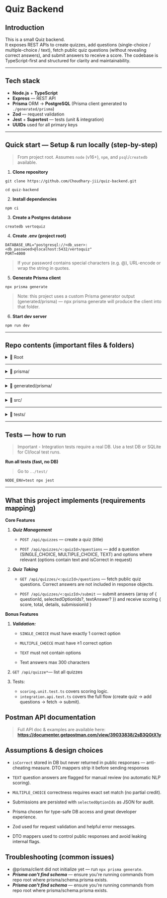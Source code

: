 # Quiz Backend

## Introduction
This is a small Quiz backend.  
It exposes REST APIs to create quizzes, add questions (single-choice / multiple-choice / text), fetch public quiz questions (without revealing correct answers), and submit answers to receive a score. The codebase is TypeScript-first and structured for clarity and maintainability.

---

## Tech stack
- **Node.js** + **TypeScript**  
- **Express** — REST API  
- **Prisma** ORM → **PostgreSQL** (Prisma client generated to `./generated/prisma`)  
- **Zod** — request validation  
- **Jest** + **Supertest** — tests (unit & integration)  
- **UUIDs** used for all primary keys

---

## Quick start — Setup & run locally (step-by-step)


> From project root. Assumes `node` (v16+), `npm`, and `psql`/`createdb` available.


1. **Clone repository**

```
git clone https://github.com/Choudhary-jii/quiz-backend.git
```

```
cd quiz-backend
```
2. **Install dependencies**
```
npm ci
```

3. **Create a Postgres database**
```
createdb vertoquiz
```
4. **Create .env (project root)**
```
DATABASE_URL="postgresql://<db_user>:<db_passwoed>@localhost:5432/vertoquiz"
PORT=4000
```
>If your password contains special characters (e.g. @), URL-encode or wrap the string in quotes.

5. **Generate Prisma client**
```
npx prisma generate
```
>Note: this project uses a custom Prisma generator output (generated/prisma) — npx prisma generate will produce the client into that folder.

6. **Start dev server**
```
npm run dev
```

---
## Repo contents (important files & folders)

<details>
<summary>📂 Root</summary>



</details>

---

<details>
<summary>📂 prisma/</summary>
</details>

---

<details>
<summary>📂 generated/prisma/</summary>
</details>

---

<details>
<summary>📂 src/</summary>

</details>

---

<details>
<summary>📂 tests/</summary>
</details>

---

## Tests — how to run

>Important -  Integration tests require a real DB. Use a test DB or SQLite for CI/local test runs.

**Run all tests (fast, no DB)**
> Go to ```../test/ ```
```
NODE_ENV=test npx jest
```
---
## What this project implements (requirements mapping)

**Core Features**

1. ***Quiz Management***


    - ```POST /api/quizzes``` — create a quiz (title)

    - ```POST /api/quizzes/<:quizId>/questions``` — add a question (SINGLE_CHOICE, MULTIPLE_CHOICE, TEXT) and options where relevant (options contain text and isCorrect in request)

2. ***Quiz Taking***

    - ```GET /api/quizzes/<:quizId>/questions``` — fetch public quiz questions. Correct answers are not included in response objects.

    - ```POST /api/quizzes/<:quizId>/submit``` — submit answers (array of { questionId, selectedOptionIds?, textAnswer? }) and receive scoring { score, total, details, submissionId }

**Bonus Features**

1. ***Validation:***

     - ```SINGLE_CHOICE``` must have exactly 1 correct option

    - ```MULTIPLE_CHOICE``` must have ≥1 correct option

    - ```TEXT``` must not contain options

    - Text answers max 300 characters

2. ```GET /api/quizze*```— list all quizzes

3. Tests:
    - ```scoring.unit.test.ts``` covers scoring logic.
    - ```integration.api.test.ts``` covers the full flow (create quiz → add questions → fetch → submit).


## Postman API documentation
>Full API doc & examples are available here:
**https://documenter.getpostman.com/view/39033838/2sB3QGtX1y**


## Assumptions & design choices

- ```isCorrect``` stored in DB but never returned in public responses — anti-cheating measure. DTO mappers strip it before sending responses

- ```TEXT``` question answers are flagged for manual review (no automatic NLP scoring).

- ```MULTIPLE_CHOICE``` correctness requires exact set match (no partial credit).

- Submissions are persisted with ```selectedOptionIds``` as JSON for audit.

- Prisma chosen for type-safe DB access and great developer experience.

- Zod used for request validation and helpful error messages.

- DTO mappers used to control public responses and avoid leaking internal flags.


## Troubleshooting (common issues)

- @prisma/client did not initialize yet — run ```npx prisma generate```.
- ***Prisma can't find schema*** — ensure you're running commands from repo root where prisma/schema.prisma exists.
- ***Prisma can't find schema*** — ensure you're running commands from repo root where prisma/schema.prisma exists.
